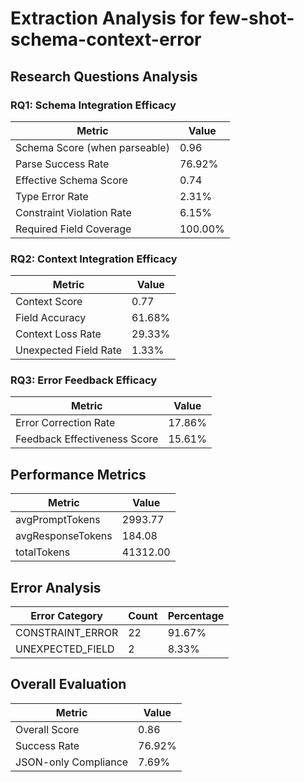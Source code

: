 # Extraction Analysis for few-shot-schema-context-error

## Research Questions Analysis

### RQ1: Schema Integration Efficacy

| Metric | Value |
|--------|-------|
| Schema Score (when parseable) | 0.96 |
| Parse Success Rate | 76.92% |
| Effective Schema Score | 0.74 |
| Type Error Rate | 2.31% |
| Constraint Violation Rate | 6.15% |
| Required Field Coverage | 100.00% |

### RQ2: Context Integration Efficacy

| Metric | Value |
|--------|-------|
| Context Score | 0.77 |
| Field Accuracy | 61.68% |
| Context Loss Rate | 29.33% |
| Unexpected Field Rate | 1.33% |

### RQ3: Error Feedback Efficacy

| Metric | Value |
|--------|-------|
| Error Correction Rate | 17.86% |
| Feedback Effectiveness Score | 15.61% |

## Performance Metrics

| Metric | Value |
|--------|-------|
| avgPromptTokens | 2993.77 |
| avgResponseTokens | 184.08 |
| totalTokens | 41312.00 |

## Error Analysis

| Error Category | Count | Percentage |
|---------------|-------|------------|
| CONSTRAINT_ERROR | 22 | 91.67% |
| UNEXPECTED_FIELD | 2 | 8.33% |

## Overall Evaluation

| Metric | Value |
|--------|-------|
| Overall Score | 0.86 |
| Success Rate | 76.92% |
| JSON-only Compliance | 7.69% |
